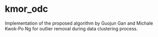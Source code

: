 # kmor_odc
Implementation of the proposed algorithm by Guojun Gan and Michale Kwok-Po Ng for outlier removal during data clustering process.
